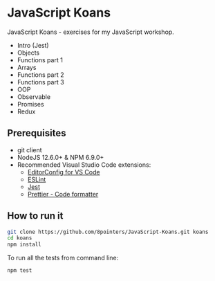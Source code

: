 # JavaScript Koans

JavaScript Koans - exercises for my JavaScript workshop.

- Intro (Jest)
- Objects
- Functions part 1
- Arrays
- Functions part 2
- Functions part 3
- OOP
- Observable
- Promises
- Redux

## Prerequisites

- git client
- NodeJS 12.6.0+ & NPM 6.9.0+
- Recommended Visual Studio Code extensions:
  - [EditorConfig for VS Code](https://marketplace.visualstudio.com/items?itemName=EditorConfig.EditorConfig)
  - [ESLint](https://marketplace.visualstudio.com/items?itemName=dbaeumer.vscode-eslint)
  - [Jest](https://marketplace.visualstudio.com/items?itemName=Orta.vscode-jest)
  - [Prettier - Code formatter](https://marketplace.visualstudio.com/items?itemName=esbenp.prettier-vscode)

## How to run it

```bash
git clone https://github.com/8pointers/JavaScript-Koans.git koans
cd koans
npm install
```

To run all the tests from command line:

```bash
npm test
```

